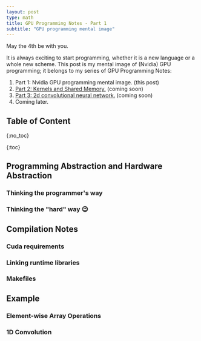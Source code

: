 ```yaml
---
layout: post
type: math
title: GPU Programming Notes - Part 1
subtitle: "GPU programming mental image"
---
```


May the 4th be with you.

It is always exciting to start programming, whether it is a new language or a
whole new scheme. This post is my mental image of (Nvidia) GPU programming; it
belongs to my series of GPU Programming Notes:
1. Part 1: Nvidia GPU programming mental image. (this post)
2. [Part 2: Kernels and Shared Memory.]({{site.baseurl}}) (coming soon)
3. [Part 3: 2d convolutional neural network.]({{site.baseurl}}) (coming soon)
4. Coming later.

## Table of Content
{:no_toc}

{:toc}

## Programming Abstraction and Hardware Abstraction

### Thinking the programmer's way

### Thinking the "hard" way :wink:

## Compilation Notes

### Cuda requirements

### Linking runtime libraries

### Makefiles

## Example

### Element-wise Array Operations

### 1D Convolution 
